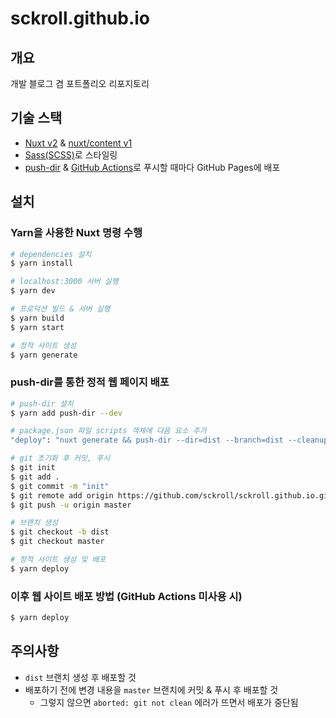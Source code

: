 # sckroll.github.io

## 개요

개발 블로그 겸 포트폴리오 리포지토리  

## 기술 스택

- [Nuxt v2](https://nuxtjs.org/) & [nuxt/content v1](https://content.nuxtjs.org/)
- [Sass(SCSS)](https://sass-lang.com/)로 스타일링
- [push-dir](https://github.com/L33T-KR3W/push-dir) & [GitHub Actions](https://github.com/features/actions)로 푸시할 때마다 GitHub Pages에 배포

## 설치

### Yarn을 사용한 Nuxt 명령 수행

```bash
# dependencies 설치
$ yarn install

# localhost:3000 서버 실행
$ yarn dev

# 프로덕션 빌드 & 서버 실행
$ yarn build
$ yarn start

# 정적 사이트 생성
$ yarn generate
```

### push-dir를 통한 정적 웹 페이지 배포

```bash
# push-dir 설치
$ yarn add push-dir --dev

# package.json 파일 scripts 객체에 다음 요소 추가
"deploy": "nuxt generate && push-dir --dir=dist --branch=dist --cleanup"

# git 초기화 후 커밋, 푸시
$ git init
$ git add .
$ git commit -m "init"
$ git remote add origin https://github.com/sckroll/sckroll.github.io.git
$ git push -u origin master

# 브랜치 생성
$ git checkout -b dist
$ git checkout master

# 정적 사이트 생성 및 배포
$ yarn deploy
```

### 이후 웹 사이트 배포 방법 (GitHub Actions 미사용 시)

```bash
$ yarn deploy
```

## 주의사항

- `dist` 브랜치 생성 후 배포할 것
- 배포하기 전에 변경 내용을 `master` 브랜치에 커밋 & 푸시 후 배포할 것
  - 그렇지 않으면 `aborted: git not clean` 에러가 뜨면서 배포가 중단됨
